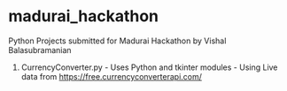 # madurai_hackathon
Python Projects submitted for Madurai Hackathon by Vishal Balasubramanian
1. CurrencyConverter.py
         - Uses Python and tkinter modules
         - Using Live data from https://free.currencyconverterapi.com/
